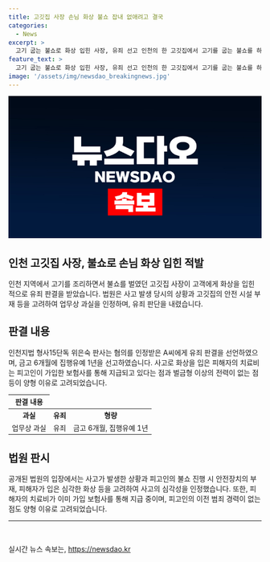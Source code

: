 ```yaml
---
title: 고깃집 사장 손님 화상 불쇼 잡내 없애려고 결국
categories:
  - News
excerpt: >
  고기 굽는 불쇼로 화상 입힌 사장, 유죄 선고 인천의 한 고깃집에서 고기를 굽는 불쇼를 하는 과정에서 손님에게 화상을 입힌 후 유죄 판결 받은 일이 있다. 고기 잡냄새를 없애려고 솥뚜껑에 증류주를 붓고 불을 붙인 과정에서 사고가 발생하였고, 손님은 심각한 화상을 입어 병원 치료를 받았다. 법원은 사장의 업무상 과실을 인정하며 유죄를 선고했지만, 사고에 가입한 보험사를 통해 피해자에게 치료비가 이미 지급되고 있다는 점 등을 감안하여 집행유예가 결정되었다.
feature_text: >
  고기 굽는 불쇼로 화상 입힌 사장, 유죄 선고 인천의 한 고깃집에서 고기를 굽는 불쇼를 하는 과정에서 손님에게 화상을 입힌 후 유죄 판결 받은 일이 있다. 고기 잡냄새를 없애려고 솥뚜껑에 증류주를 붓고 불을 붙인 과정에서 사고가 발생하였고, 손님은 심각한 화상을 입어 병원 치료를 받았다. 법원은 사장의 업무상 과실을 인정하며 유죄를 선고했지만, 사고에 가입한 보험사를 통해 피해자에게 치료비가 이미 지급되고 있다는 점 등을 감안하여 집행유예가 결정되었다.
image: '/assets/img/newsdao_breakingnews.jpg'
---
```


<p><img src="/assets/img/newsdao_breakingnews.jpg" alt="pcversion 속보" /></p>

<h2 data-ke-size="size26">인천 고깃집 사장, 불쇼로 손님 화상 입힌 적발</h2>

<p data-ke-size="size16">인천 지역에서 고기를 조리하면서 불쇼를 벌였던 고깃집 사장이 고객에게 화상을 입힌 적으로 유죄 판결을 받았습니다. 법원은 사고 발생 당시의 상황과 고깃집의 안전 시설 부재 등을 고려하여 업무상 과실을 인정하며, 유죄 판단을 내렸습니다.</p>

<h2 data-ke-size="size26">판결 내용</h2>

<p data-ke-size="size16">인천지법 형사15단독 위은숙 판사는 혐의를 인정받은 A씨에게 유죄 판결을 선언하였으며, 금고 6개월에 집행유예 1년을 선고하였습니다. 사고로 화상을 입은 피해자의 치료비는 피고인이 가입한 보험사를 통해 지급되고 있다는 점과 벌금형 이상의 전력이 없는 점 등이 양형 이유로 고려되었습니다.</p>

<table>
<thead>
<tr>
<th style="text-align: center;">판결 내용</th>
</tr>
</thead>
<tbody>
<tr>
<td style="text-align: center; height: 17px;"><b>과실</b></td>
<td style="text-align: center;"><b>유죄</b></td>
<td style="text-align: center;"><b>형량</b></td>
</tr>
<tr>
<td style="text-align: center;">업무상 과실</td>
<td style="text-align: center;">유죄</td>
<td style="text-align: center;">금고 6개월, 집행유예 1년</td>
</tr>
</tbody>
</table>

<h2 data-ke-size="size26">법원 판시</h2>

<p data-ke-size="size16">공개된 법원의 입장에서는 사고가 발생한 상황과 피고인의 불쇼 진행 시 안전장치의 부재, 피해자가 입은 심각한 화상 등을 고려하여 사고의 심각성을 인정했습니다. 또한, 피해자의 치료비가 이미 가입 보험사를 통해 지급 중이며, 피고인의 이전 범죄 경력이 없는 점도 양형 이유로 고려되었습니다.</p>

<hr>

<p data-ke-size="size16">&nbsp;</p>
실시간 뉴스 속보는, <a href="https://newsdao.kr" rel="dofollow">https://newsdao.kr</a>


